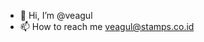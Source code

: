 - 👋 Hi, I’m @veagul
- 📫 How to reach me veagul@stamps.co.id


<!---
veagul/veagul is a ✨ special ✨ repository because its `README.md` (this file) appears on your GitHub profile.
You can click the Preview link to take a look at your changes.
--->
